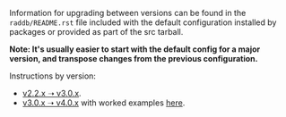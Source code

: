 Information for upgrading between versions can be found in the ``raddb/README.rst`` file included with the default configuration installed by packages or provided as part of the src tarball.

**Note: It's usually easier to start with the default config for a major version, and transpose changes from the previous configuration.**

Instructions by version:

- [v2.2.x ➝ v3.0.x](https://github.com/FreeRADIUS/freeradius-server/blob/v3.0.x/raddb/README.rst).
- [v3.0.x ➝ v4.0.x](https://github.com/FreeRADIUS/freeradius-server/blob/master/raddb/README.rst) with worked examples [here](/upgrading/version4/).